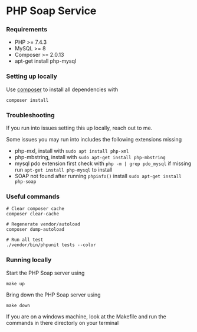 # PHP Soap Service

### Requirements

- PHP >= 7.4.3
- MySQL >= 8
- Composer >= 2.0.13 
- apt-get install php-mysql

### Setting up locally

Use [composer](https://getcomposer.org/) to install all dependencies with

```shell
composer install 
```

### Troubleshooting

If you run into issues setting this up locally, reach out to me. 

Some issues you may run into includes the following extensions missing 

- php-mxl, install with `sudo apt install php-xml`
- php-mbstring, install with `sudo apt-get install php-mbstring`
- mysql pdo extension first check with `php -m | grep pdo_mysql` if missing run `apt-get install php-mysql` to install
- SOAP not found after running `phpinfo()` install `sudo apt-get install php-soap`


### Useful commands

```
# Clear composer cache 
composer clear-cache 

# Regenerate vendor/autoload
composer dump-autoload 

# Run all test  
./vendor/bin/phpunit tests --color

```

### Running locally 

Start the PHP Soap server using 

```shell
make up
```

Bring down the PHP Soap server using 

```
make down
```

If you are on a windows machine, look at the Makefile and run the commands in there directorly on your terminal

